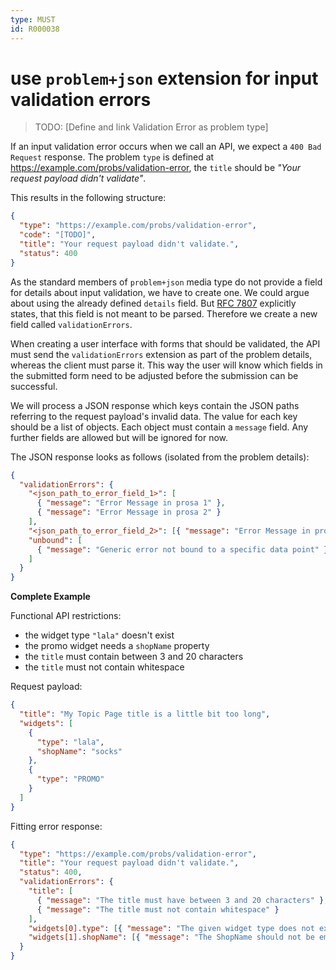 ```yaml
---
type: MUST
id: R000038
---
```


# use `problem+json` extension for input validation errors

> TODO: [Define and link Validation Error as problem type]

If an input validation error occurs when we call an API, we expect a `400 Bad Request` response. The problem `type` is defined at <https://example.com/probs/validation-error>, the `title` should be _"Your request payload didn't validate"_.

This results in the following structure:

```json
{
  "type": "https://example.com/probs/validation-error",
  "code": "[TODO]",
  "title": "Your request payload didn't validate.",
  "status": 400
}
```

As the standard members of `problem+json` media type do not provide a field for details about input validation, we have to create one. We could argue about using the already defined `details` field. But [RFC 7807](https://tools.ietf.org/html/rfc7807) explicitly states, that this field is not meant to be parsed. Therefore we create a new field called `validationErrors`.

When creating a user interface with forms that should be validated, the API must send the `validationErrors` extension as part of the problem details, whereas the client must parse it. This way the user will know which fields in the submitted form need to be adjusted before the submission can be successful.

We will process a JSON response which keys contain the JSON paths referring to the request payload's invalid data. The value for each key should be a list of objects. Each object must contain a `message` field. Any further fields are allowed but will be ignored for now.

The JSON response looks as follows (isolated from the problem details):

```json
{
  "validationErrors": {
    "<json_path_to_error_field_1>": [
      { "message": "Error Message in prosa 1" },
      { "message": "Error Message in prosa 2" }
    ],
    "<json_path_to_error_field_2>": [{ "message": "Error Message in prosa" }],
    "unbound": [
      { "message": "Generic error not bound to a specific data point" }
    ]
  }
}
```

**Complete Example**

Functional API restrictions:

- the widget type `"lala"` doesn't exist
- the promo widget needs a `shopName` property
- the `title` must contain between 3 and 20 characters
- the `title` must not contain whitespace

Request payload:

```json
{
  "title": "My Topic Page title is a little bit too long",
  "widgets": [
    {
      "type": "lala",
      "shopName": "socks"
    },
    {
      "type": "PROMO"
    }
  ]
}
```

Fitting error response:

```json
{
  "type": "https://example.com/probs/validation-error",
  "title": "Your request payload didn't validate.",
  "status": 400,
  "validationErrors": {
    "title": [
      { "message": "The title must have between 3 and 20 characters" },
      { "message": "The title must not contain whitespace" }
    ],
    "widgets[0].type": [{ "message": "The given widget type does not exist" }],
    "widgets[1].shopName": [{ "message": "The ShopName should not be empty" }]
  }
}
```

